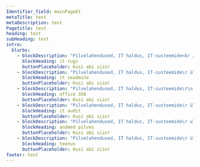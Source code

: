 ```yaml
---
Identifier_field: mainPageEt
metaTitle: test
metaDescription: test
Pagetitle: test
heading: test
subHeading: test
intro:
  blurbs:
    - blockDescription: "Pilvelahendused, IT haldus, IT-susteemide<br />\rulesehitus <br />\r\nja hooldus, arvutivorgud, infoturve, varundus-\rsusteemid, kasutajatugi,     Business Intelligence,\r kodulehekulgede ja e-poodide arendus ja tugi,\r\nmajandustarkvara arendus, Office 365,\r Microsoft 365, Azure, Power BI, Linux\r ESET, AVAST"
      blockHeading: it tugi
      buttonPlaceholder: Kusi abi siin!
    - blockDescription: "Pilvelahendused, IT haldus, IT-susteemide\r ülesehitus\r ja hooldus, arvutivorgud, infoturve, varundus-süsteemid, kasutajatugi, Business Intelligence,"
      blockHeading: it seadmine
      buttonPlaceholder: Kusi abi siin!
    - blockDescription: "Pilvelahendused, IT haldus, IT-susteemide\r\n                    ulesehitus\r\n                    ja hooldus, arvutivorgud, infoturve, varundus-\r\n                    susteemid, kasutajatugi, Business Intelligence,\r\n                    kodulehekulgede ja e-poodide arendus ja tugi,\r\n                    majandustarkvara arendus, Office 365,\r\n                    Microsoft 365, Azure, Power BI, Linux\r\n                    ESET, AVAST"
      blockHeading: office 356
      buttonPlaceholder: Kusi abi siin!
    - blockDescription: "Pilvelahendused, IT haldus, IT-susteemide\r ülesehitus\r ja hooldus, arvutivorgud, infoturve, varundus-\rsüsteemid, kasutajatugi, Business Intelligence,"
      blockHeading: it audit
      buttonPlaceholder: Kusi abi siin!
    - blockDescription: "Pilvelahendused, IT haldus, IT-susteemide\r ulesehitus\r ja hooldus, arvutivorgud, infoturve, varundu-susteemid, kasutajatugi, Business Intelligence,\r kodulehekulgede ja e-poodide arendus ja tugi, majandustarkvara arendus, Office 365,\r Microsoft 365, Azure, Power BI, Linux\r ESET, AVAST"
      blockHeading: andmed pilves
      buttonPlaceholder: Kusi abi siin!
    - blockDescription: "Pilvelahendused, IT haldus, IT-susteemide\r ülesehitus\rja hooldus, arvutivorgud, infoturve, varundus-süsteemid, kasutajatugi, Business Intelligence,"
      blockHeading: teenus
      buttonPlaceholder: Kusi abi siin!
footer: test
---
```



